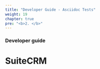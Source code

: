```yaml
---
title: "Developer Guide - Asciidoc Tests"
weight: 19
chapter: true
pre: "<b>2. </b>"
---
```


### Developer guide

# SuiteCRM

